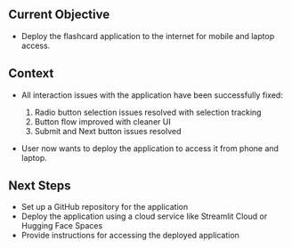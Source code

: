 ## Current Objective
- Deploy the flashcard application to the internet for mobile and laptop access.

## Context
- All interaction issues with the application have been successfully fixed:
  1. Radio button selection issues resolved with selection tracking
  2. Button flow improved with cleaner UI
  3. Submit and Next button issues resolved

- User now wants to deploy the application to access it from phone and laptop.

## Next Steps
- Set up a GitHub repository for the application
- Deploy the application using a cloud service like Streamlit Cloud or Hugging Face Spaces
- Provide instructions for accessing the deployed application
